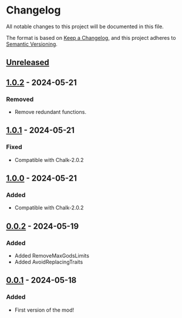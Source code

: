 # Changelog

All notable changes to this project will be documented in this file.

The format is based on [Keep a Changelog](https://keepachangelog.com/en/1.1.0/),
and this project adheres to [Semantic Versioning](https://semver.org/spec/v2.0.0.html).

## [Unreleased]

## [1.0.2] - 2024-05-21

### Removed

- Remove redundant functions.

## [1.0.1] - 2024-05-21

### Fixed

- Compatible with Chalk-2.0.2

## [1.0.0] - 2024-05-21

### Added

- Compatible with Chalk-2.0.2

## [0.0.2] - 2024-05-19

### Added

- Added RemoveMaxGodsLimits
- Added AvoidReplacingTraits

## [0.0.1] - 2024-05-18

### Added

- First version of the mod!

[unreleased]: https://github.com/abevol/MultiReward/compare/1.0.2...HEAD
[1.0.2]: https://github.com/abevol/MultiReward/compare/1.0.1...1.0.2
[1.0.1]: https://github.com/abevol/MultiReward/compare/1.0.0...1.0.1
[1.0.0]: https://github.com/abevol/MultiReward/compare/1.0.0...1.0.0
[0.0.2]: https://github.com/abevol/MultiReward/compare/0.0.1...0.0.2
[0.0.1]: https://github.com/abevol/MultiReward/compare/0.0.1
